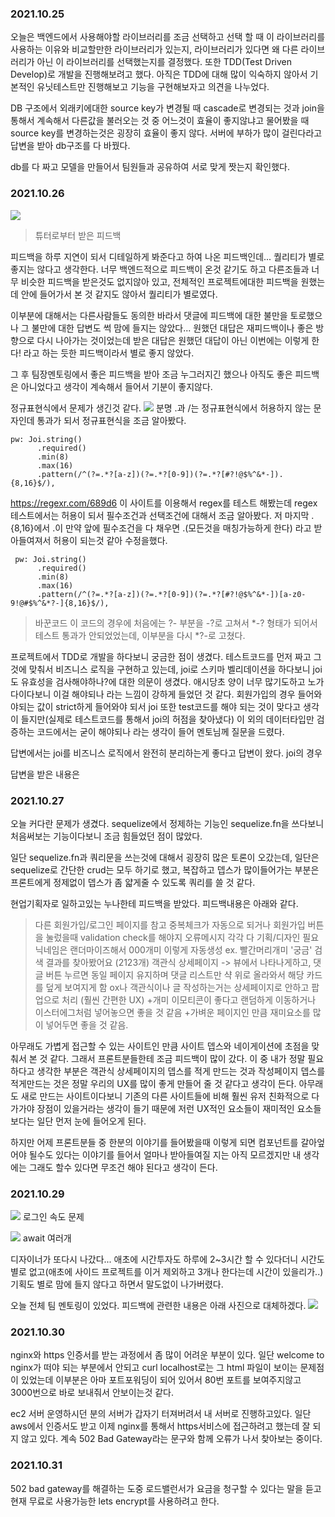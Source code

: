 ### 2021.10.25
오늘은 백엔드에서 사용해야할 라이브러리를 조금 선택하고 선택 할 때 이 라이브러리를 사용하는 이유와 비교할만한 라이브러리가 있는지, 라이브러리가 있다면 왜 다른 라이브러리가 아닌 이 라이브러리를 선택했는지를 결정했다.
또한 TDD(Test Driven Develop)로 개발을 진행해보려고 했다. 아직은 TDD에 대해 많이 익숙하지 않아서 기본적인 유닛테스트만 진행해보고 기능을 구현해보자고 의견을 나누었다.

DB 구조에서 외래키에대한 source key가 변경될 때 cascade로 변경되는 것과 join을 통해서 계속해서 다른값을 불러오는 것 중 어느것이 효율이 좋지않냐고 물어봤을 때 source key를 변경하는것은 굉장히 효율이 좋지 않다. 서버에 부하가 많이 걸린다라고 답변을 받아 db구조를 다 바꿨다.

db를 다 짜고 모델을 만들어서 팀원들과 공유하여 서로 맞게 짯는지 확인했다.

### 2021.10.26
![](https://images.velog.io/images/changchanghwang/post/2c499205-11e7-4771-a0fe-b12bf3ab59c5/image.png)
>튜터로부터 받은 피드백

피드백을 하루 지연이 되서 디테일하게 봐준다고 하여 나온 피드백인데... 퀄리티가 별로 좋지는 않다고 생각한다. 너무 백엔드적으로 피드백이 온것 같기도 하고 다른조들과 너무 비슷한 피드백을 받은것도 없지않아 있고, 전체적인 프로젝트에대한 피드백을 원했는데 안에 들어가서 본 것 같지도 않아서 퀄리티가 별로였다.

이부분에 대해서는 다른사람들도 동의한 바라서 댓글에 피드백에 대한 불만을 토로했으나 그 불만에 대한 답변도 썩 맘에 들지는 않았다...
원했던 대답은 재피드백이나 좋은 방향으로 다시 나아가는 것이었는데 받은 대답은 원했던 대답이 아닌 이번에는 이렇게 한다! 라고 하는 듯한 피드백이라서 별로 좋지 않았다.

그 후 팀장멘토링에서 좋은 피드백을 받아 조금 누그러지긴 했으나 아직도 좋은 피드백은 아니었다고 생각이 계속해서 들어서 기분이 좋지않다.

정규표현식에서 문제가 생긴것 같다.
![](https://images.velog.io/images/changchanghwang/post/fd54e062-1e07-406f-ba22-033ea11e03ab/image.png)
분명 .과 /는 정규표현식에서 허용하지 않는 문자인데 통과가 되서 정규표현식을 조금 알아봤다.
```
pw: Joi.string()
      .required()
      .min(8)
      .max(16)
      .pattern(/^(?=.*?[a-z])(?=.*?[0-9])(?=.*?[#?!@$%^&*-]).{8,16}$/),
```
https://regexr.com/689d6
이 사이트를 이용해서 regex를 테스트 해봤는데 regex 테스트에서는 허용이 되서 필수조건과 선택조건에 대해서 조금 알아봤다.
저 마지막 .{8,16}에서 .이 만약 앞에 필수조건을 다 채우면 .(모든것을 매칭가능하게 한다) 라고 받아들여져서 허용이 되는것 같아 수정을했다.
```
 pw: Joi.string()
      .required()
      .min(8)
      .max(16)
      .pattern(/^(?=.*?[a-z])(?=.*?[0-9])(?=.*?[#?!@$%^&*-])[a-z0-9!@#$%^&*?-]{8,16}$/),
```
>바꾼코드
이 코드의 경우에 처음에는 ?- 부분을 -?로 고쳐서 *-? 형태가 되어서 테스트 통과가 안되었었는데, 이부분을 다시 *?-로 고쳤다.

프로젝트에서 TDD로 개발을 하다보니 궁금한 점이 생겼다. 테스트코드를 먼저 짜고 그것에 맞춰서 비즈니스 로직을 구현하고 있는데, joi로 스키마 벨리데이션을 하다보니 joi도 유효성을 검사해야하나?에 대한 의문이 생겼다. 애시당초 양이 너무 많기도하고 노가다이다보니 이걸 해야되나 라는 느낌이 강하게 들었던 것 같다. 회원가입의 경우 들어와야되는 값이 strict하게 들어와야 되서 joi 또한 test코드를 해야 되는 것이 맞다고 생각이 들지만(실제로 테스트코드를 통해서 joi의 허점을 찾아냈다) 이 외의 데이터타입만 검증하는 코드에서는 굳이 해야되나 라는 생각이 들어 멘토님께 질문을 드렸다.

답변에서는 joi를 비즈니스 로직에서 완전히 분리하는게 좋다고 답변이 왔다. joi의 경우 

답변을 받은 내용은 

### 2021.10.27
오늘 커다란 문제가 생겼다. sequelize에서 정제하는 기능인 sequelize.fn을 쓰다보니 처음써보는 기능이다보니 조금 힘들었던 점이 많았다.

일단 sequelize.fn과 쿼리문을 쓰는것에 대해서 굉장히 많은 토론이 오갔는데, 일단은 sequelize로 간단한 crud는 모두 하기로 했고, 복잡하고 뎁스가 많이들어가는 부분은 프론트에게 정제없이 뎁스가 좀 얇게줄 수 있도록 쿼리를 쓸 것 같다.

현업기획자로 일하고있는 누나한테 피드백을 받았다. 
피드백내용은 아래와 같다.

>다른 회원가입/로그인 페이지를 참고
중복체크가 자동으로 되거나 회원가입 버튼을 눌렀을때 validation check를 해야지 
오류메시지 각각 다 기획/디자인 필요 
닉네임은 랜더마이즈해서 000개미 이렇게 자동생성
ex. 빨간머리개미
'궁금' 검색 결과를 찾아봤어요 (2123개) 
객관식 상세페이지 -> 뷰에서 나타나게하고, 댓글 버튼 누르면 동일 페이지 유지하며 댓글 리스트만 샥 위로 올라와서 해당 카드를 덮게 보여지게 함
ox나 객관식이나 글 작성하는거는 상세페이지로 안하고 팝업으로 처리 (훨씬 간편한 UX)
+개미 이모티콘이 좋다고 랜덤하게 이동하거나 이스터에그처럼 넣어놓으면 좋을 것 같음 
+가벼운 페이지인 만큼 재미요소를 많이 넣어두면 좋을 것 같음.

아무래도 가볍게 접근할 수 있는 사이트인 만큼 사이트 뎁스와 네이게이션에 초점을 맞춰서 본 것 같다. 그래서 프론트분들한테 조금 피드백이 많이 갔다. 이 중 내가 정말 필요하다고 생각한 부분은 객관식 상세페이지의 뎁스를 적게 만드는 것과 작성페이지 뎁스를 적게만드는 것은 정말 우리의 UX를 많이 좋게 만들어 줄 것 같다고 생각이 든다. 아무래도 새로 만드는 사이트이다보니 기존의 다른 사이트들에 비해 훨씬 유저 친화적으로 다가가야 장점이 있을거라는 생각이 들기 때문에 저런 UX적인 요소들이 재미적인 요소들 보다는 일단 먼저 눈에 들어오게 된다.

하지만 어제 프론트분들 중 한분의 이야기를 들어봤을때 이렇게 되면 컴포넌트를 갈아엎어야 될수도 있다는 이야기를 들어서 얼마나 받아들여질 지는 아직 모르겠지만 내 생각에는 그래도 할수 있다면 무조건 해야 된다고 생각이 든다.

### 2021.10.29
![](https://images.velog.io/images/changchanghwang/post/23090fc0-37f4-4a42-bb8a-88c763336e4f/image.png)
로그인 속도 문제

![](https://images.velog.io/images/changchanghwang/post/61d2dd35-3c96-4c12-97f5-dfb51fa37869/image.png)
await 여러개

디자이너가 또다시 나갔다... 애초에 시간투자도 하루에 2~3시간 할 수 있다더니 시간도 별로 없고(애초에 사이드 프로젝트를 이거 제외하고 3개나 한다는데 시간이 있을리가..)기획도 별로 맘에 들지 않다고 하면서 말도없이 나가버렸다. 

오늘 전체 팀 멘토링이 있었다. 피드백에 관련한 내용은 아래 사진으로 대체하겠다.
![](https://images.velog.io/images/changchanghwang/post/3f5f126b-6f60-4cde-a344-a46744d7ba62/image.png)

### 2021.10.30
nginx와 https 인증서를 받는 과정에서 좀 많이 어려운 부분이 있다. 일단 welcome to nginx가 떠야 되는 부분에서 안되고 curl localhost로는 그 html 파일이 보이는 문제점이 있었는데 이부분은 아마 포트포워딩이 되어 있어서 80번 포트를 보여주지않고 3000번으로 바로 보내줘서 안보이는것 같다.

ec2 서버 운영하시던 분의 서버가 갑자기 터져버려서 내 서버로 진행하고있다. 일단 aws에서 인증서도 받고 이제 nginx를 통해서 https서비스에 접근하려고 했는데 잘 되지 않고 있다. 계속 502 Bad Gateway라는 문구와 함께 오류가 나서 찾아보는 중이다.

### 2021.10.31
502 bad gateway를 해결하는 도중 로드밸런서가 요금을 청구할 수 있다는 말을 듣고 현재 무료로 사용가능한 lets encrypt를 사용하려고 한다.